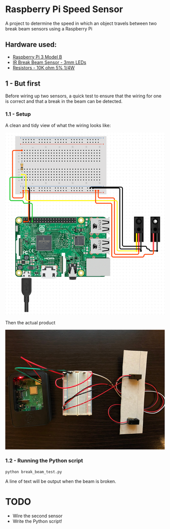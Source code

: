 # Raspberry Pi Speed Sensor
A project to determine the speed in which an object travels between two break beam sensors using a Raspberry Pi

## Hardware used:
- [Raspberry Pi 3 Model B](https://www.raspberrypi.org/products/raspberry-pi-3-model-b/)
- [IR Break Beam Sensor - 3mm LEDs](https://thepihut.com/products/adafruit-ir-break-beam-sensor-3mm-leds)
- [Resistors - 10K ohm 5% 1/4W](https://thepihut.com/products/adafruit-through-hole-resistors-10k-ohm-5-1-4w-pack-of-25)

## 1 - But first
Before wiring up two sensors, a quick test to ensure that the wiring for one is correct and that a break in the beam can be detected.

### 1.1 - Setup
A clean and tidy view of what the wiring looks like:

![Raspberry PI 3 with IR Break Beam Sensor Test Setup Schematic](img/break_beam_test_schematic.png)

Then the actual product

![Raspberry PI 3 with IR Break Beam Sensor Test Setup](img/break_beam_test.JPG)

### 1.2 - Running the Python script
```
python break_beam_test.py
```

A line of text will be output when the beam is broken.

# TODO
- Wire the second sensor
- Write the Python script!
